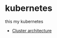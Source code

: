 # kubernetes
this my kubernetes 
- [Cluster architecture](kubernetes/blob/master/Cluster_architecture/cluster_intro.MD)
